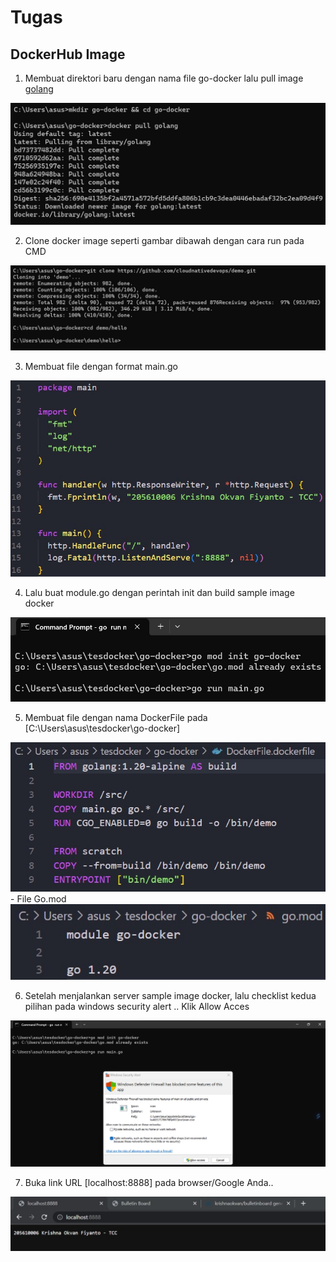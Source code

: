 # Tugas
## DockerHub Image

1. Membuat direktori baru dengan nama file go-docker lalu pull image [golang](https://hub.docker.com/_/golang)<br>
<div align="center"><img src="gambar/gol1.jpg"></div>

2. Clone docker image seperti gambar dibawah dengan cara run pada CMD<br>
<div align="center"><img src="gambar/gol2.jpg"></div>

3. Membuat file dengan format main.go<br>
<div align="center"><img src="gambar/go3.jpg"></div>

4. Lalu buat module.go dengan perintah init dan build sample image docker<br>
<div align="center"><img src="gambar/run-cmd.jpg"></div>

5. Membuat file dengan nama DockerFile pada [C:\Users\asus\tesdocker\go-docker] <br>
<div align="center"><img src="gambar/dockerfile.jpg"></div>
- File Go.mod 
<div align="center"><img src="gambar/gomod.jpg"></div>

6. Setelah menjalankan server sample image docker, lalu checklist kedua pilihan pada windows security alert .. Klik Allow Acces
<div align="center"><img src="gambar/run main go.jpg"></div>

7. Buka link URL [localhost:8888] pada browser/Google Anda..<br>
<div align="center"><img src="gambar/hasile.jpg"></div>
